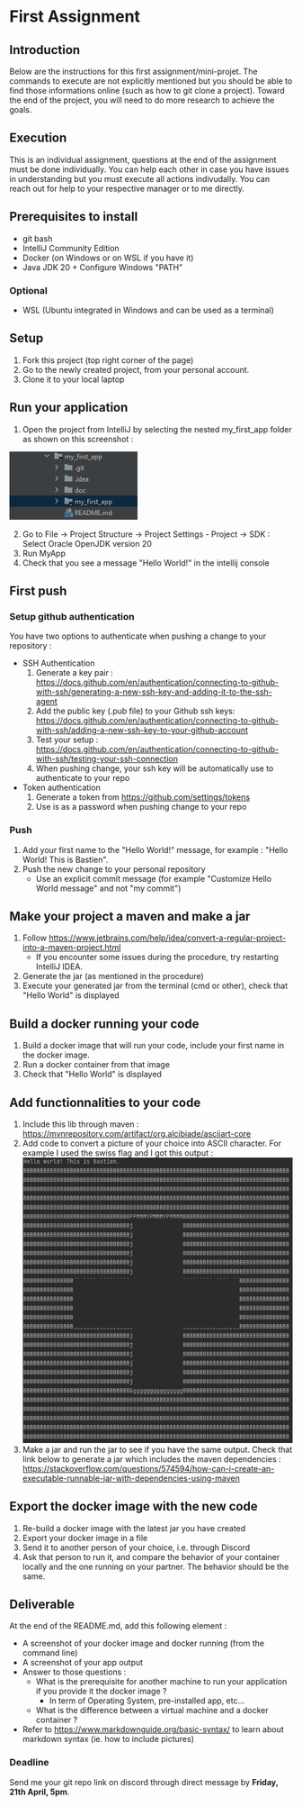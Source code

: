 # First Assignment

## Introduction
Below are the instructions for this first assignment/mini-projet. The commands to execute are not explicitly mentioned but you should be able to find those informations online (such as how to git clone a project). Toward the end of the project, you will need to do more research to achieve the goals.

## Execution
This is an individual assignment, questions at the end of the assignment must be done individually. You can help each other in case you have issues in understanding but you must execute all actions indivudally.
You can reach out for help to your respective manager or to me directly.

## Prerequisites to install
- git bash
- IntelliJ Community Edition
- Docker (on Windows or on WSL if you have it)
- Java JDK 20 + Configure Windows "PATH"

### Optional
- WSL (Ubuntu integrated in Windows and can be used as a terminal)

## Setup
1. Fork this project (top right corner of the page)
2. Go to the newly created project, from your personal account.
3. Clone it to your local laptop

## Run your application
1. Open the project from IntelliJ by selecting the nested my_first_app folder as shown on this screenshot :

![](doc/project_location.png)

2. Go to File -> Project Structure -> Project Settings - Project -> SDK : Select Oracle OpenJDK version 20
3. Run MyApp
3. Check that you see a message "Hello World!" in the intellij console

## First push
### Setup github authentication 
You have two options to authenticate when pushing a change to your repository :
- SSH Authentication
    1. Generate a key pair : https://docs.github.com/en/authentication/connecting-to-github-with-ssh/generating-a-new-ssh-key-and-adding-it-to-the-ssh-agent
    2. Add the public key (.pub file) to your Github ssh keys: https://docs.github.com/en/authentication/connecting-to-github-with-ssh/adding-a-new-ssh-key-to-your-github-account
    3. Test your setup : https://docs.github.com/en/authentication/connecting-to-github-with-ssh/testing-your-ssh-connection
    4. When pushing change, your ssh key will be automatically use to authenticate to your repo
- Token authentication
    1. Generate a token from https://github.com/settings/tokens
    2. Use is as a password when pushing change to your repo
### Push
1. Add your first name to the "Hello World!" message, for example : "Hello World! This is Bastien".
2. Push the new change to your personal repository
    - Use an explicit commit message (for example "Customize Hello World message" and not "my commit")

## Make your project a maven and make a jar
1. Follow https://www.jetbrains.com/help/idea/convert-a-regular-project-into-a-maven-project.html
    - If you encounter some issues during the procedure, try restarting IntelliJ IDEA.
2. Generate the jar (as mentioned in the procedure)
2. Execute your generated jar from the terminal (cmd or other), check that "Hello World" is displayed

 ## Build a docker running your code
 1. Build a docker image that will run your code, include your first name in the docker image.
 2. Run a docker container from that image
 3. Check that "Hello World" is displayed

## Add functionnalities to your code
1. Include this lib through maven : https://mvnrepository.com/artifact/org.alcibiade/asciiart-core
2. Add code to convert a picture of your choice into ASCII character. For example I used the swiss flag and I got this output :
![](doc/sample_ascii_art_from_picture.png)
3. Make a jar and run the jar to see if you have the same output. Check that link below to generate a jar which includes the maven dependencies :
 https://stackoverflow.com/questions/574594/how-can-i-create-an-executable-runnable-jar-with-dependencies-using-maven

 ## Export the docker image with the new code
 1. Re-build a docker image with the latest jar you have created
 2. Export your docker image in a file
 3. Send it to another person of your choice, i.e. through Discord
 4. Ask that person to run it, and compare the behavior of your container locally and the one running on your partner. The behavior should be the same.

 ## Deliverable
 At the end of the README.md, add this following element :
 - A screenshot of your docker image and docker running (from the command line)
 - A screenshot of your app output
 - Answer to those questions :
    - What is the prerequisite for another machine to run your application if you provide it the docker image ?
        - In term of Operating System, pre-installed app, etc...
    - What is the difference between a virtual machine and a docker container ?
- Refer to https://www.markdownguide.org/basic-syntax/ to learn about markdown syntax (ie. how to include pictures)
### Deadline
Send me your git repo link on discord through direct message by **Friday, 21th April, 5pm**.
